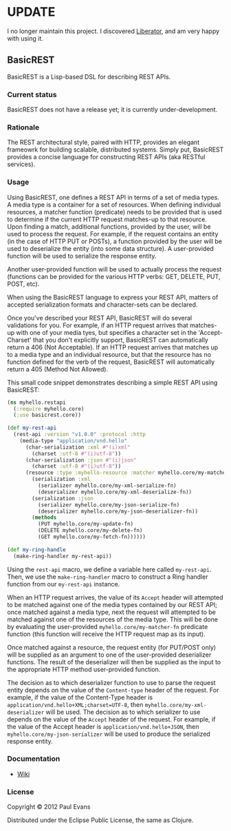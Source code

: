 # UPDATE
I no longer maintain this project.  I discovered [Liberator](http://clojure-liberator.github.io/liberator/), and am very happy with using it.

## BasicREST

BasicREST is a Lisp-based DSL for describing REST APIs. 

### Current status

BasicREST does not have a release yet; it is currently under-development.

### Rationale

The REST architectural style, paired with HTTP, provides an elegant frameowrk for building scalable, distributed systems.  Simply put, BasicREST provides a concise language for constructing REST APIs (aka RESTful services).

### Usage

Using BasicREST, one defines a REST API in terms of a set of media types.  A media type is a container for a set of resources.  When defining individual resources, a matcher function (predicate) needs to be provided that is used to determine if the current HTTP request matches-up to that resource.  Upon finding a match, additional functions, provided by the user, will be used to process the request.  For example, if the request contains an entity (in the case of HTTP PUT or POSTs), a function provided by the user will be used to deserialize the entity (into some data structure).  A user-provided function will be used to serialize the response entity.

Another user-provided function will be used to actually process the request (functions can be provided for the various HTTP verbs: GET, DELETE, PUT, POST, etc).  

When using the BasicREST language to express your REST API, matters of accepted serialization formats and character-sets can be declared.

Once you've described your REST API, BasicREST will do several validations for you.  For example, if an HTTP request arrives that matches-up with one of your media tyes, but specifies a character set in the 'Accept-Charset' that you don't explicitly support, BasicREST can automatically return a 406 (Not Acceptable).  If an HTTP request arrives that matches up to a media type and an individual resource, but that the resource has no function defined for the verb of the request, BasicREST will automatically return a 405 (Method Not Allowed).  

This small code snippet demonstrates describing a simple REST API using BasicREST:

```clojure
(ns myhello.restapi
  (:require myhello.core)
  (:use basicrest.core))
  
(def my-rest-api 
  (rest-api :version "v1.0.0" :protocol :http
    (media-type "application/vnd.hello"
      (char-serialization :xml #"(i)xml"
        (charset :utf-8 #"(i)utf-8"))
      (char-serialization :json #"(i)json"
        (charset :utf-8 #"(i)utf-8"))
      (resource :type :myhello-resource :matcher myhello.core/my-matcher-fn
        (serialization :xml
          (serializer myhello.core/my-xml-serialize-fn)
          (deserializer myhello.core/my-xml-deserialize-fn))
        (serialization :json
          (serializer myhello.core/my-json-serialize-fn)
          (deserializer myhello.core/my-json-deserializer-fn))
        (methods
          (PUT myhello.core/my-update-fn)
          (DELETE myhello.core/my-delete-fn)
          (GET myhello.core/my-fetch-fn))))))
          
(def my-ring-handle
  (make-ring-handler my-rest-api))
```

Using the `rest-api` macro, we define a variable here called `my-rest-api`.  Then, we use the `make-ring-handler` macro to construct a Ring handler function from our `my-rest-api` instance.

When an HTTP request arrives, the value of its `Accept` header will attempted to be matched against one of the media types contained by our REST API; once matched against a media type, next the request will attempted to be matched against one of the resources of the media type.  This will be done by evaluating the user-provided `myhello.core/my-matcher-fn` predicate function (this function will receive the HTTP request map as its input).

Once matched against a resource, the request entity (for PUT/POST only) will be supplied as an argument to one of the user-provided deserializer functions.  The result of the deserializer will then be supplied as the input to the appropriate HTTP method user-provided function.  

The decision as to which deserializer function to use to parse the request entity depends on the value of the `Content-type` header of the request.  For example, if the value of the Content-Type header is `application/vnd.hello+XML;charset=UTF-8`, then `myhello.core/my-xml-deserializer` will be used.  The decision as to which serializer to use depends on the value of the `Accept` header of the request.  For example, if the value of the Accept header is `application/vnd.hello+JSON`, then `myhello.core/my-json-serializer` will be used to produce the serialized response entity.  

### Documentation

* [Wiki](https://github.com/evanspa/BasicREST/wiki)

### License

Copyright © 2012 Paul Evans

Distributed under the Eclipse Public License, the same as Clojure.
